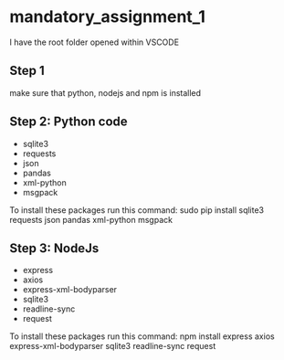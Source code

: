 # mandatory_assignment_1

I have the root folder opened within VSCODE

## Step 1
make sure that python, nodejs and npm is installed

## Step 2: Python code
* sqlite3
* requests
* json
* pandas
* xml-python
* msgpack

To install these packages run this command: sudo pip install sqlite3 requests json pandas xml-python msgpack

## Step 3: NodeJs
* express
* axios
* express-xml-bodyparser
* sqlite3
* readline-sync
* request

To install these packages run this command: npm install express axios express-xml-bodyparser sqlite3 readline-sync request

